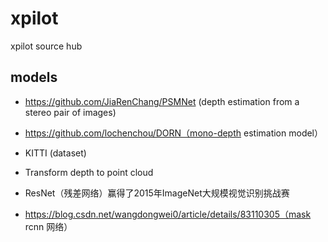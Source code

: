 # xpilot
xpilot source hub

## models

- https://github.com/JiaRenChang/PSMNet (depth estimation from a stereo pair of images)
- https://github.com/lochenchou/DORN（mono-depth estimation model）
- KITTI (dataset)
- Transform depth to point cloud


- ResNet（残差网络）赢得了2015年ImageNet大规模视觉识别挑战赛
- https://blog.csdn.net/wangdongwei0/article/details/83110305（mask rcnn 网络）
